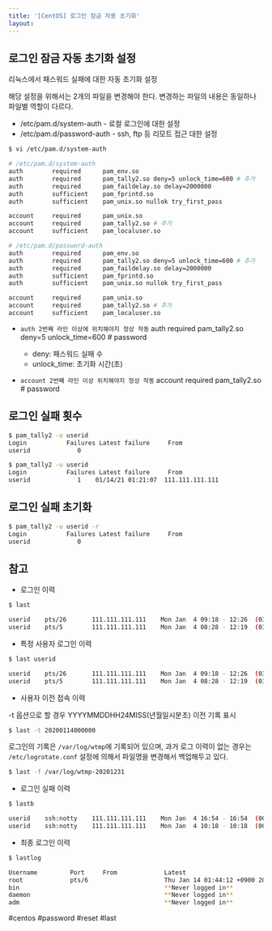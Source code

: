 ```yaml
---
title: '[CentOS] 로그인 잠금 자동 초기화'
layout: 
---
```


## 로그인 잠금 자동 초기화 설정

리눅스에서 패스워드 실패에 대한 자동 초기화 설정

해당 설정을 위해서는 2개의 파일을 변경해야 한다. 변경하는 파일의 내용은 동일하나 파일별 역할이 다르다.

* /etc/pam.d/system-auth - 로컬 로그인에 대한 설정
* /etc/pam.d/password-auth  - ssh, ftp 등 리모트 접근 대한 설정


``` sh
$ vi /etc/pam.d/system-auth
```

```sh
# /etc/pam.d/system-auth
auth        required      pam_env.so
auth        required      pam_tally2.so deny=5 unlock_time=600 # 추가 
auth        required      pam_faildelay.so delay=2000000
auth        sufficient    pam_fprintd.so
auth        sufficient    pam_unix.so nullok try_first_pass

account     required      pam_unix.so
account     required      pam_tally2.so # 추가
account     sufficient    pam_localuser.so
```

```sh
# /etc/pam.d/password-auth
auth        required      pam_env.so
auth        required      pam_tally2.so deny=5 unlock_time=600 # 추가
auth        required      pam_faildelay.so delay=2000000
auth        sufficient    pam_fprintd.so
auth        sufficient    pam_unix.so nullok try_first_pass

account     required      pam_unix.so
account     required      pam_tally2.so # 추가
account     sufficient    pam_localuser.so
```

* `auth 2번째 라인 이상에 위치해야지 정상 작동`
auth        required      pam_tally2.so deny=5 unlock_time=600 # password 

  - deny: 패스워드 실패 수
  - unlock_time: 초기화 시간(초)

* `account 2번째 라인 이상 위치해야지 정상 작동`
account     required      pam_tally2.so # password 


## 로그인 실패 횟수

```sh
$ pam_tally2 -u userid
Login           Failures Latest failure     From
userid             0

$ pam_tally2 -u userid
Login           Failures Latest failure     From
userid             1    01/14/21 01:21:07  111.111.111.111
```

## 로그인 실패 초기화

```sh
$ pam_tally2 -u userid -r
Login           Failures Latest failure     From
userid             0
```

## 참고

* 로그인 이력

```sh
$ last

userid    pts/26       111.111.111.111    Mon Jan  4 09:18 - 12:26  (03:07)
userid    pts/5        111.111.111.111    Mon Jan  4 08:28 - 12:19  (03:51)
```
* 특정 사용자 로그인 이력

```sh
$ last userid

userid    pts/26       111.111.111.111    Mon Jan  4 09:18 - 12:26  (03:07)
userid    pts/5        111.111.111.111    Mon Jan  4 08:28 - 12:19  (03:51)
```

* 사용자 이전 접속 이력

-t 옵션으로 할 경우 YYYYMMDDHH24MISS(년월일시분초) 이전 기록 표시

```sh
$ last -t 20200114000000
```

로그인의 기록은 `/var/log/wtmp`에 기록되어 있으며, 과거 로그 이력이 없는 경우는 `/etc/logrotate.conf` 설정에 의해서 파일명을 변경해서 백업해두고 있다. 

```sh
$ last -f /var/log/wtmp-20201231
```

* 로그인 실패 이력

```sh
$ lastb

userid    ssh:notty    111.111.111.111    Mon Jan  4 16:54 - 16:54  (00:00)
userid    ssh:notty    111.111.111.111    Mon Jan  4 10:18 - 10:18  (00:00)
```

* 최종 로그인 이력

```sh
$ lastlog

Username         Port     From             Latest
root             pts/6                     Thu Jan 14 01:44:12 +0900 2021
bin                                        **Never logged in**
daemon                                     **Never logged in**
adm                                        **Never logged in**
```

#centos #password #reset #last